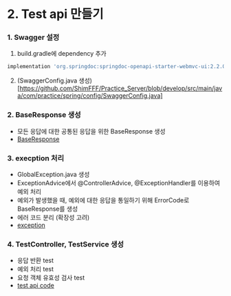 # 2. Test api 만들기

### 1. Swagger 설정
  1. build.gradle에 dependency 추가
   ```groovy
   implementation 'org.springdoc:springdoc-openapi-starter-webmvc-ui:2.2.0'
   ```
   
  2. (SwaggerConfig.java 생성)[https://github.com/ShimFFF/Practice_Server/blob/develop/src/main/java/com/practice/spring/config/SwaggerConfig.java]

### 2. BaseResponse 생성
  - 모든 응답에 대한 공통된 응답을 위한 BaseResponse 생성
  - [BaseResponse](https://github.com/ShimFFF/Practice_Server/blob/develop/src/main/java/com/practice/spring/global/common/base/BaseResponse.java)

### 3. execption 처리
  - GlobalException.java 생성
  - ExceptionAdvice에서 @ControllerAdvice, @ExceptionHandler를 이용하여 예외 처리
  - 예외가 발생했을 때, 예외에 대한 응답을 통일하기 위해 ErrorCode로 BaseResponse를 생성
  - 에러 코드 분리 (확장성 고려)
  - [exception](https://github.com/ShimFFF/Practice_Server/tree/develop/src/main/java/com/practice/spring/global/common/exception)

### 4. TestController, TestService 생성
  - 응답 반환 test
  - 예외 처리 test
  - 요청 객체 유효성 검사 test
  - [test api code](https://github.com/ShimFFF/Practice_Server/tree/develop/src/main/java/com/practice/spring/domain/test)